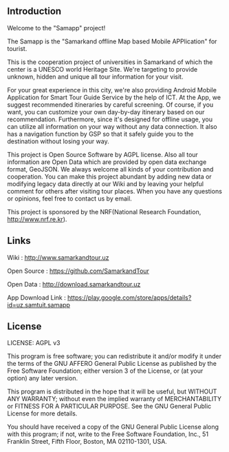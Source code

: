## Introduction

Welcome to the "Samapp" project!

The Samapp is the "Samarkand offline Map based Mobile APPlication" for tourist.

This is the cooperation project of universities in Samarkand of which the center is a UNESCO world Heritage Site. We're targeting to provide unknown, hidden and unique all tour information for your visit.

For your great experience in this city, we're also providing Android Mobile Application for Smart Tour Guide Service by the help of ICT. At the App, we suggest recommended itineraries by careful screening. Of course, if you want, you can customize your own day-by-day itinerary based on our recommendation. Furthermore, since it's designed for offline usage, you can utilize all information on your way without any data connection. It also has a navigation function by GSP so that it safely guide you to the destination without losing your way.

This project is Open Source Software by AGPL license. Also all tour information are Open Data which are provided by open data exchange format, GeoJSON. We always welcome all kinds of your contribution and cooperation. You can make this project abundant by adding new data or modifying legacy data directly at our Wiki and by leaving your helpful comment for others after visiting tour places. When you have any questions or opinions, feel free to contact us by email.

This project is sponsored by the NRF(National Research Foundation, http://www.nrf.re.kr).

## Links

Wiki : http://www.samarkandtour.uz

Open Source : https://github.com/SamarkandTour

Open Data : http://download.samarkandtour.uz

App Download Link : https://play.google.com/store/apps/details?id=uz.samtuit.samapp

## License

LICENSE: AGPL v3

This program is free software; you can redistribute it and/or
modify it under the terms of the GNU AFFERO General Public License
as published by the Free Software Foundation; either version 3
of the License, or (at your option) any later version.

This program is distributed in the hope that it will be useful,
but WITHOUT ANY WARRANTY; without even the implied warranty of
MERCHANTABILITY or FITNESS FOR A PARTICULAR PURPOSE. See the
GNU General Public License for more details.

You should have received a copy of the GNU General Public License
along with this program; if not, write to the Free Software
Foundation, Inc., 51 Franklin Street, Fifth Floor, Boston, MA 02110-1301, USA.
